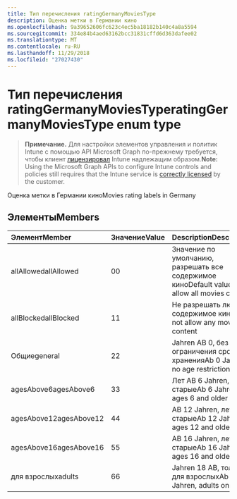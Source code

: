```yaml
---
title: Тип перечисления ratingGermanyMoviesType
description: Оценка метки в Германии кино
ms.openlocfilehash: 9a39652606fc623c4ec5ba18182b140c4a8a5594
ms.sourcegitcommit: 334e84b4aed63162bcc31831cffd6d363dafee02
ms.translationtype: MT
ms.contentlocale: ru-RU
ms.lasthandoff: 11/29/2018
ms.locfileid: "27027430"
---
```

# <a name="ratinggermanymoviestype-enum-type"></a><span data-ttu-id="20755-103">Тип перечисления ratingGermanyMoviesType</span><span class="sxs-lookup"><span data-stu-id="20755-103">ratingGermanyMoviesType enum type</span></span>

> <span data-ttu-id="20755-104">**Примечание.** Для настройки элементов управления и политик Intune с помощью API Microsoft Graph по-прежнему требуется, чтобы клиент [лицензировал](https://go.microsoft.com/fwlink/?linkid=839381) Intune надлежащим образом.</span><span class="sxs-lookup"><span data-stu-id="20755-104">**Note:** Using the Microsoft Graph APIs to configure Intune controls and policies still requires that the Intune service is [correctly licensed](https://go.microsoft.com/fwlink/?linkid=839381) by the customer.</span></span>

<span data-ttu-id="20755-105">Оценка метки в Германии кино</span><span class="sxs-lookup"><span data-stu-id="20755-105">Movies rating labels in Germany</span></span>
## <a name="members"></a><span data-ttu-id="20755-106">Элементы</span><span class="sxs-lookup"><span data-stu-id="20755-106">Members</span></span>
|<span data-ttu-id="20755-107">Элемент</span><span class="sxs-lookup"><span data-stu-id="20755-107">Member</span></span>|<span data-ttu-id="20755-108">Значение</span><span class="sxs-lookup"><span data-stu-id="20755-108">Value</span></span>|<span data-ttu-id="20755-109">Description</span><span class="sxs-lookup"><span data-stu-id="20755-109">Description</span></span>|
|:---|:---|:---|
|<span data-ttu-id="20755-110">allAllowed</span><span class="sxs-lookup"><span data-stu-id="20755-110">allAllowed</span></span>|<span data-ttu-id="20755-111">0</span><span class="sxs-lookup"><span data-stu-id="20755-111">0</span></span>|<span data-ttu-id="20755-112">Значение по умолчанию, разрешать все содержимое кино</span><span class="sxs-lookup"><span data-stu-id="20755-112">Default value, allow all movies content</span></span>|
|<span data-ttu-id="20755-113">allBlocked</span><span class="sxs-lookup"><span data-stu-id="20755-113">allBlocked</span></span>|<span data-ttu-id="20755-114">1</span><span class="sxs-lookup"><span data-stu-id="20755-114">1</span></span>|<span data-ttu-id="20755-115">Не разрешать любое содержимое кино</span><span class="sxs-lookup"><span data-stu-id="20755-115">Do not allow any movies content</span></span>|
|<span data-ttu-id="20755-116">Общие</span><span class="sxs-lookup"><span data-stu-id="20755-116">general</span></span>|<span data-ttu-id="20755-117">2</span><span class="sxs-lookup"><span data-stu-id="20755-117">2</span></span>|<span data-ttu-id="20755-118">Jahren AB 0, без ограничения срока хранения</span><span class="sxs-lookup"><span data-stu-id="20755-118">Ab 0 Jahren, no age restrictions</span></span>|
|<span data-ttu-id="20755-119">agesAbove6</span><span class="sxs-lookup"><span data-stu-id="20755-119">agesAbove6</span></span>|<span data-ttu-id="20755-120">3</span><span class="sxs-lookup"><span data-stu-id="20755-120">3</span></span>|<span data-ttu-id="20755-121">Лет AB 6 Jahren, 6 и старые</span><span class="sxs-lookup"><span data-stu-id="20755-121">Ab 6 Jahren, ages 6 and older</span></span>|
|<span data-ttu-id="20755-122">agesAbove12</span><span class="sxs-lookup"><span data-stu-id="20755-122">agesAbove12</span></span>|<span data-ttu-id="20755-123">4</span><span class="sxs-lookup"><span data-stu-id="20755-123">4</span></span>|<span data-ttu-id="20755-124">AB 12 Jahren, лет 12 и старые</span><span class="sxs-lookup"><span data-stu-id="20755-124">Ab 12 Jahren, ages 12 and older</span></span>|
|<span data-ttu-id="20755-125">agesAbove16</span><span class="sxs-lookup"><span data-stu-id="20755-125">agesAbove16</span></span>|<span data-ttu-id="20755-126">5</span><span class="sxs-lookup"><span data-stu-id="20755-126">5</span></span>|<span data-ttu-id="20755-127">AB 16 Jahren, лет 16 и старые</span><span class="sxs-lookup"><span data-stu-id="20755-127">Ab 16 Jahren, ages 16 and older</span></span>|
|<span data-ttu-id="20755-128">для взрослых</span><span class="sxs-lookup"><span data-stu-id="20755-128">adults</span></span>|<span data-ttu-id="20755-129">6</span><span class="sxs-lookup"><span data-stu-id="20755-129">6</span></span>|<span data-ttu-id="20755-130">Jahren 18 AB, только для взрослых</span><span class="sxs-lookup"><span data-stu-id="20755-130">Ab 18 Jahren, adults only</span></span>|




